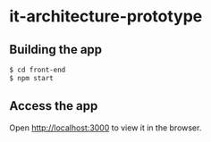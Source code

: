 # it-architecture-prototype

## Building the app

```bash
$ cd front-end
$ npm start
```

## Access the app

Open [http://localhost:3000](http://localhost:3000) to view it in the browser.